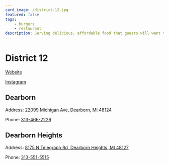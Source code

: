 ```yaml
---
card_image: /district-12.jpg
featured: false
tags:
    - burgers
    - restaurant
description: Serving delicious, affordable food that guests will want to return to week after week. Our beef and chicken is fresh never frozen, 100% Halal. We use the finest ingredients to insure quality.
---
```


# District 12

[Website](https://www.eatd12.com/)

[Instagram](https://www.instagram.com/eatdistrict12/)

## Dearborn

Address: [22099 Michigan Ave, Dearborn, MI 48124](https://maps.app.goo.gl/CTvKr5RhTARwBCt57)

Phone: [313-466-2226](tel:313-466-2226)

## Dearborn Heights

Address: [8175 N Telegraph Rd, Dearborn Heights, MI 48127](https://maps.app.goo.gl/PHQmTetgp1pAkjA77)

Phone: [313-551-5515](tel:313-551-5515)

